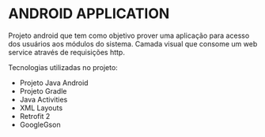# ANDROID APPLICATION

Projeto android que tem como objetivo prover uma aplicação para acesso dos usuários aos módulos do sistema. Camada visual que consome um web service através de requisições http.

Tecnologias utilizadas no projeto:

 - Projeto Java Android
 - Projeto Gradle
 - Java Activities
 - XML Layouts
 - Retrofit 2
 - GoogleGson
